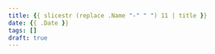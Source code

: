 ```yaml
---
title: {{ slicestr (replace .Name "-" " ") 11 | title }}
date: {{ .Date }}
tags: []
draft: true
---
```

